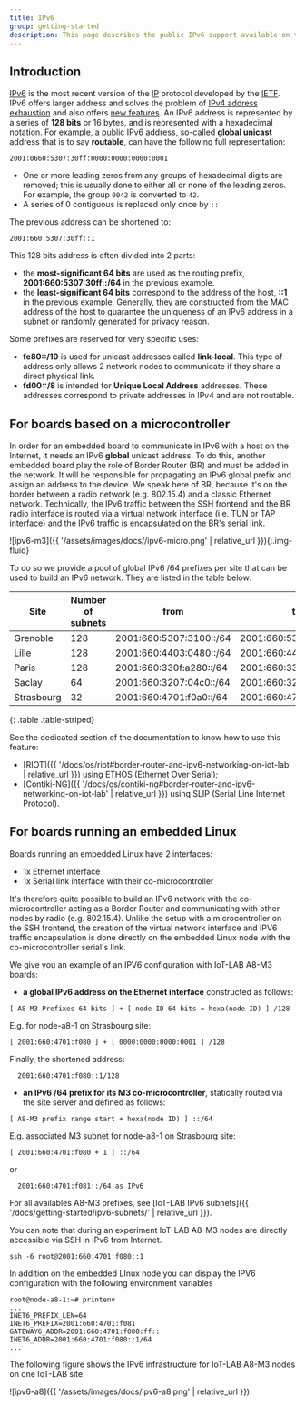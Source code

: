 ```yaml
---
title: IPv6
group: getting-started
description: This page describes the public IPv6 support available on the IoT-LAB testbed. You will find out how to build a public IPv6 network with embedded boards.
---
```


## Introduction

[IPv6](https://en.wikipedia.org/wiki/IPv6) is the most recent version of the
[IP](https://en.wikipedia.org/wiki/Internet_Protocol) protocol developed by the
[IETF](https://en.wikipedia.org/wiki/Internet_Engineering_Task_Force). IPv6
offers larger address and solves the problem of [IPv4 address
exhaustion](https://en.wikipedia.org/wiki/IPv4_address_exhaustion) and also
offers [new features](https://en.wikipedia.org/wiki/IPv6#Comparison_with_IPv4).
An IPv6 address is represented by a series of **128 bits** or 16 bytes, and is
represented with a hexadecimal notation. For example, a public IPv6 address,
so-called **global unicast** address that is to say **routable**, can have the
following full representation:

```
2001:0660:5307:30ff:0000:0000:0000:0001
```

* One or more leading zeros from any groups of hexadecimal digits are removed;
this is usually done to either all or none of the leading zeros. For example,
the group `0042` is converted to `42`.
* A series of 0 contiguous is replaced only once by `::`

The previous address can be shortened to:

```
2001:660:5307:30ff::1
```

This 128 bits address is often divided into 2 parts:

* the **most-significant 64 bits** are used as the routing prefix,
**2001:660:5307:30ff::/64** in the previous example.
* the **least-significant 64 bits** correspond to the address of the host, **::1**
in the previous example. Generally, they are constructed from the MAC address of
the host to guarantee the uniqueness of an IPv6 address in a subnet or randomly
generated for privacy reason.

Some prefixes are reserved for very specific uses:

* **fe80::/10** is used for unicast addresses called **link-local**. This type of address only
allows 2 network nodes to communicate if they share a direct physical link.
* **fd00::/8** is intended for **Unique Local Address** addresses. These addresses
correspond to private addresses in IPv4 and are not routable.

## For boards based on a microcontroller

In order for an embedded board to communicate in IPv6 with a host on the Internet, it needs an IPv6 **global** unicast address. To do this, another embedded board play the role of Border Router (BR) and must be added in the network. It will be responsible for propagating an IPv6 global prefix and assign an address to the device. We speak here of BR, because it's on the border between a radio network (e.g. 802.15.4) and a classic Ethernet network. Technically, the IPv6 traffic between the SSH frontend and the BR radio interface is routed via a virtual network interface (i.e. TUN or TAP interface) and the IPv6 traffic is encapsulated on the BR's serial link.

![ipv6-m3]({{ '/assets/images/docs//ipv6-micro.png' | relative_url }}){:.img-fluid}

To do so we provide a pool of global IPv6 /64 prefixes per site that can be used to build an IPv6 network. They are listed in the table below:

| Site | Number of subnets| from | to |
| ---- | -----------------| ---- | -- |
| Grenoble   | 128 | 2001:660:5307:3100::/64 | 2001:660:5307:317f::/64 |
| Lille      | 128 | 2001:660:4403:0480::/64 | 2001:660:4403:04ff::/64 |
| Paris      | 128 | 2001:660:330f:a280::/64 | 2001:660:330f:a2ff::/64 |
| Saclay     | 64  | 2001:660:3207:04c0::/64 | 2001:660:3207:04ff::/64 |
| Strasbourg | 32  | 2001:660:4701:f0a0::/64 | 2001:660:4701:f0bf::/64 |
{: .table .table-striped}

See the dedicated section of the documentation to know how to use this feature:
- [RIOT]({{ '/docs/os/riot#border-router-and-ipv6-networking-on-iot-lab' | relative_url }}) using ETHOS (Ethernet Over Serial);
- [Contiki-NG]({{ '/docs/os/contiki-ng#border-router-and-ipv6-networking-on-iot-lab' | relative_url }}) using SLIP (Serial Line Internet Protocol).

## For boards running an embedded Linux

Boards running an embedded Linux have 2 interfaces:

* 1x Ethernet interface
* 1x Serial link interface with their co-microcontroller

It's therefore quite possible to build an IPv6 network with the co-microcontroller acting as a Border Router and communicating with other nodes by radio (e.g. 802.15.4). Unlike the setup with a microcontroller on the SSH frontend, the creation of the virtual network interface and IPV6 traffic encapsulation is done directly on the embedded Linux node with the co-microcontroller serial's link.

We give you an example of an IPV6 configuration with IoT-LAB A8-M3 boards:


* **a global IPv6 address on the Ethernet interface** constructed as follows:

```
[ A8-M3 Prefixes 64 bits ] + [ node ID 64 bits = hexa(node ID) ] /128
```

E.g. for node-a8-1 on Strasbourg site:

```
[ 2001:660:4701:f080 ] + [ 0000:0000:0000:0001 ] /128
```

Finally, the shortened address:

```
  2001:660:4701:f080::1/128
```

* **an IPv6 /64 prefix for its M3 co-microcontroller**, statically routed via the site server and defined as follows:

```
[ A8-M3 prefix range start + hexa(node ID) ] ::/64
```

 E.g. associated M3 subnet for node-a8-1 on Strasbourg site:

```
[ 2001:660:4701:f080 + 1 ] ::/64

```

or

```
  2001:660:4701:f081::/64 as IPv6
```

For all availables A8-M3 prefixes, see [IoT-LAB IPv6 subnets]({{ '/docs/getting-started/ipv6-subnets/' | relative_url }}).


You can note that during an experiment IoT-LAB A8-M3 nodes are directly accessible via SSH in IPv6 from Internet.

```
ssh -6 root@2001:660:4701:f080::1
```

In addition on the embedded LInux node you can display the IPV6 configuration with the following environment variables

```
root@node-a8-1:~# printenv
...
INET6_PREFIX_LEN=64
INET6_PREFIX=2001:660:4701:f081
GATEWAY6_ADDR=2001:660:4701:f080:ff::
INET6_ADDR=2001:660:4701:f080::1/64
...
```

The following figure shows the IPv6 infrastructure for IoT-LAB A8-M3 nodes on one IoT-LAB site:

![ipv6-a8]({{ '/assets/images/docs/ipv6-a8.png' | relative_url }})
